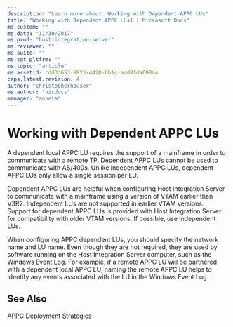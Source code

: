 ```yaml
---
description: "Learn more about: Working with Dependent APPC LUs"
title: "Working with Dependent APPC LUs1 | Microsoft Docs"
ms.custom: ""
ms.date: "11/30/2017"
ms.prod: "host-integration-server"
ms.reviewer: ""
ms.suite: ""
ms.tgt_pltfrm: ""
ms.topic: "article"
ms.assetid: cdd3d653-8823-4428-bb1c-aad8fda608a4
caps.latest.revision: 4
author: "christopherhouser"
ms.author: "hisdocs"
manager: "anneta"
---
```

# Working with Dependent APPC LUs
A dependent local APPC LU requires the support of a mainframe in order to communicate with a remote TP. Dependent APPC LUs cannot be used to communicate with AS/400s. Unlike independent APPC LUs, dependent APPC LUs only allow a single session per LU.  
  
 Dependent APPC LUs are helpful when configuring Host Integration Server to communicate with a mainframe using a version of VTAM earlier than V3R2. Independent LUs are not supported in earlier VTAM versions. Support for dependent APPC LUs is provided with Host Integration Server for compatibility with older VTAM versions. If possible, use independent LUs.  
  
 When configuring APPC dependent LUs, you should specify the network name and LU name. Even though they are not required, they are used by software running on the Host Integration Server computer, such as the Windows Event Log. For example, if a remote APPC LU will be partnered with a dependent local APPC LU, naming the remote APPC LU helps to identify any events associated with the LU in the Windows Event Log.  
  
## See Also  
 [APPC Deployment Strategies](../core/appc-deployment-strategies1.md)
